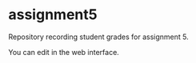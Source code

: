 assignment5
===========

Repository recording student grades for assignment 5.

You can edit in the web interface.
